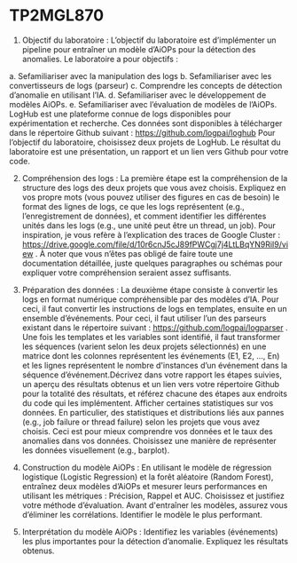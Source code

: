 # TP2MGL870

1. Objectif du laboratoire : L’objectif du laboratoire est d’implémenter un pipeline pour entraîner un modèle d’AiOPs pour la détection des anomalies.
 Le laboratoire a pour objectifs :

a. Sefamiliariser avec la manipulation des logs
b. Sefamiliariser avec les convertisseurs de logs (parseur) 
c. Comprendre les concepts de détection d’anomalie en utilisant l’IA. 
d. Sefamiliariser avec le développement de modèles AiOPs. 
e. Sefamiliariser avec l’évaluation de modèles de l’AiOPs. LogHub est une plateforme connue de logs disponibles pour expérimentation et recherche. 
Ces données sont disponibles à télécharger dans le répertoire Github suivant : https://github.com/logpai/loghub Pour l’objectif du laboratoire, choisissez deux projets de LogHub. Le résultat du laboratoire est une présentation, un rapport et un lien vers Github pour votre code. 

2. Compréhension des logs : La première étape est la compréhension de la structure des logs des deux projets que vous avez choisis. Expliquez en vos propre mots (vous pouvez utiliser des figures en cas de besoin) le format des lignes de logs, ce que les logs représentent (e.g., l’enregistrement de données), et comment identifier les différentes unités dans les logs (e.g., une unité peut être un thread, un job). Pour inspiration, je vous refère à l’explication des traces de Google Cluster : https://drive.google.com/file/d/10r6cnJ5cJ89fPWCgj7j4LtLBqYN9RiI9/view . À noter que vous n’êtes pas obligé de faire toute une documentation détaillée, juste quelques paragraphes ou schémas pour expliquer votre compréhension seraient assez suffisants.

3. Préparation des données : La deuxième étape consiste à convertir les logs en format numérique compréhensible par des modèles d’IA. Pour ceci, il faut convertir les instructions de logs en templates, ensuite en un ensemble d’événements. Pour ceci, il faut utiliser l’un des parseurs existant dans le répertoire suivant : https://github.com/logpai/logparser . Une fois les templates et les variables sont identifié, il faut transformer les séquences (varient selon les deux projets sélectionnés) en une matrice dont les colonnes représentent les événements (E1, E2, …, En) et les lignes représentent le nombre d'instances d’un événement dans la séquence d’événement.Décrivez dans votre rapport les étapes suivies, un aperçu des résultats obtenus et un lien vers votre répertoire Github pour la totalité des résultats, et référez chacune des étapes aux endroits du code qui les implémentent. Afficher certaines statistiques sur vos données. En particulier, des statistiques et distributions liés aux pannes (e.g., job failure or thread failure) selon les projets que vous avez choisis. Ceci est pour mieux comprendre vos données et le taux des anomalies dans vos données. Choisissez une manière de représenter les données visuellement (e.g., barplot).

4. Construction du modèle AiOPs : En utilisant le modèle de régression logistique (Logistic Regression) et la forêt aléatoire (Random Forest), entraînez deux modèles d’AiOPs et mesurer leurs performances en utilisant les métriques : Précision, Rappel et AUC. Choisissez et justifiez votre méthode d’évaluation. Avant d'entraîner les modèles, assurez vous d’éliminer les corrélations. Identifier le modèle le plus performant.


5. Interprétation du modèle AiOPs : Identifiez les variables (événements) les plus importantes pour la détection d’anomalie. Expliquez les résultats obtenus.

